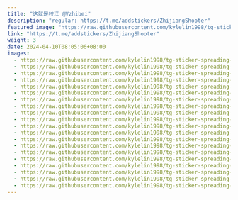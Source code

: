 ```yaml
---
title: "这就是枝江 @Vzhibei"
description: "regular: https://t.me/addstickers/ZhijiangShooter"
featured_image: "https://raw.githubusercontent.com/kylelin1998/tg-sticker-spreading-worldwide-images/main/img/421f5863-c86e-4be8-b9fd-bd619ce5215f.jpg"
link: "https://t.me/addstickers/ZhijiangShooter"
weight: 3
date: 2024-04-10T08:05:06+08:00
images:
  - https://raw.githubusercontent.com/kylelin1998/tg-sticker-spreading-worldwide-images/main/img/421f5863-c86e-4be8-b9fd-bd619ce5215f.jpg
  - https://raw.githubusercontent.com/kylelin1998/tg-sticker-spreading-worldwide-images/main/img/3748016d-4a56-41bf-9a86-bca4035bfd3f.jpg
  - https://raw.githubusercontent.com/kylelin1998/tg-sticker-spreading-worldwide-images/main/img/cb626b3c-4583-4473-a044-ad4f5389ee0d.jpg
  - https://raw.githubusercontent.com/kylelin1998/tg-sticker-spreading-worldwide-images/main/img/72dacb5f-a0ac-461e-869f-714703f83ad4.jpg
  - https://raw.githubusercontent.com/kylelin1998/tg-sticker-spreading-worldwide-images/main/img/e9b7c2a8-908d-43b3-82f1-adf08b504c34.jpg
  - https://raw.githubusercontent.com/kylelin1998/tg-sticker-spreading-worldwide-images/main/img/85de8965-c3c0-437f-a375-647ce257e9ba.jpg
  - https://raw.githubusercontent.com/kylelin1998/tg-sticker-spreading-worldwide-images/main/img/7c0eaf24-189e-44db-bb7c-30e893579a76.jpg
  - https://raw.githubusercontent.com/kylelin1998/tg-sticker-spreading-worldwide-images/main/img/f7b54998-6fbe-4c10-9926-e67cde93841b.jpg
  - https://raw.githubusercontent.com/kylelin1998/tg-sticker-spreading-worldwide-images/main/img/a9f7d84b-f752-4f1c-b2d1-177dcb091730.jpg
  - https://raw.githubusercontent.com/kylelin1998/tg-sticker-spreading-worldwide-images/main/img/9f9eeec1-8d43-4d55-8380-2b794c17177e.jpg
  - https://raw.githubusercontent.com/kylelin1998/tg-sticker-spreading-worldwide-images/main/img/8f4dea00-1eb7-4fa2-89d7-f8c805b36b0f.jpg
  - https://raw.githubusercontent.com/kylelin1998/tg-sticker-spreading-worldwide-images/main/img/073fd5e8-bf48-4f84-a929-c38551ae2dee.jpg
  - https://raw.githubusercontent.com/kylelin1998/tg-sticker-spreading-worldwide-images/main/img/79a60d31-01ab-43c7-b919-232b6612cf2d.jpg
  - https://raw.githubusercontent.com/kylelin1998/tg-sticker-spreading-worldwide-images/main/img/b2456222-bfce-4b8d-b3d7-aa4cd8c07b37.jpg
  - https://raw.githubusercontent.com/kylelin1998/tg-sticker-spreading-worldwide-images/main/img/0fbc86e1-8f35-49bf-871a-34078ea3059d.jpg
  - https://raw.githubusercontent.com/kylelin1998/tg-sticker-spreading-worldwide-images/main/img/c1815202-ba01-4bd4-8334-0655ebf54d8f.jpg
  - https://raw.githubusercontent.com/kylelin1998/tg-sticker-spreading-worldwide-images/main/img/d9fd23b8-8733-4340-9618-b9a926a4e3ec.jpg
  - https://raw.githubusercontent.com/kylelin1998/tg-sticker-spreading-worldwide-images/main/img/ce35a516-221c-4ab8-811e-e86f59f0a6e2.jpg
  - https://raw.githubusercontent.com/kylelin1998/tg-sticker-spreading-worldwide-images/main/img/ed1f54f2-0ff6-4f79-8e7e-e524a1fcd650.jpg
  - https://raw.githubusercontent.com/kylelin1998/tg-sticker-spreading-worldwide-images/main/img/72c8b58c-d396-4d56-9c2c-f6389cd9a655.jpg
---
```

